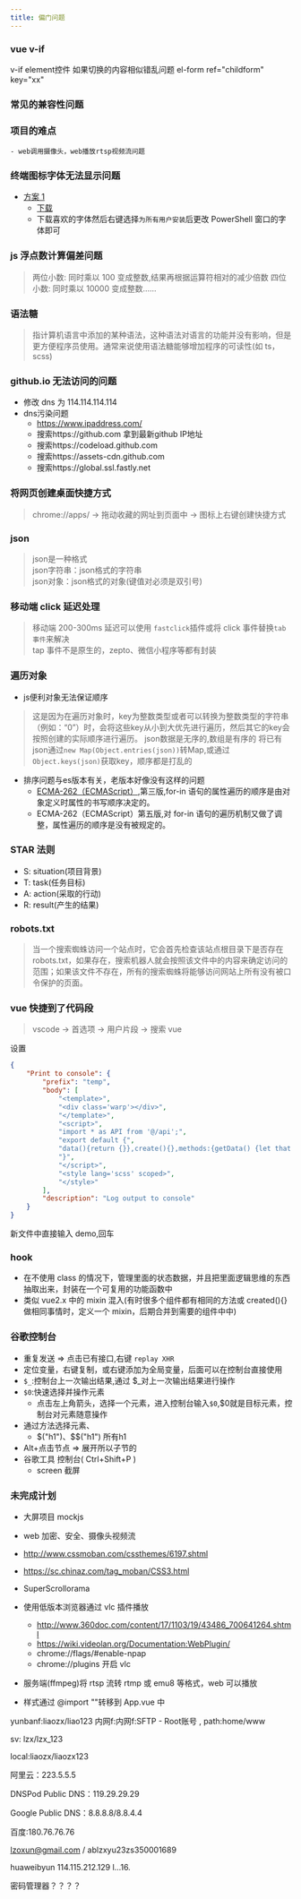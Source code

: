 ```yaml
---
title: 偏门问题
---
```


### vue v-if
v-if element控件 如果切换的内容相似错乱问题
    el-form ref="childform" key="xx"
### 常见的兼容性问题

### 项目的难点

    - web调用摄像头，web播放rtsp视频流问题

### 终端图标字体无法显示问题

-   [方案 1](https://www.nerdfonts.com/)
    -   [下载](https://www.nerdfonts.com/font-downloads)
    -   下载喜欢的字体然后右键选择`为所有用户安装`后更改 PowerShell 窗口的字体即可

### js 浮点数计算偏差问题

> 两位小数: 同时乘以 100 变成整数,结果再根据运算符相对的减少倍数
> 四位小数: 同时乘以 10000 变成整数......

### 语法糖

> 指计算机语言中添加的某种语法，这种语法对语言的功能并没有影响，但是更方便程序员使用。通常来说使用语法糖能够增加程序的可读性(如 ts，scss)

### github.io 无法访问的问题
-   修改 dns 为 114.114.114.114
-   dns污染问题
    -   https://www.ipaddress.com/
    -   搜索https://github.com 拿到最新github IP地址
    -   搜索https://codeload.github.com
    -   搜索https://assets-cdn.github.com
    -   搜索https://global.ssl.fastly.net
### 将网页创建桌面快捷方式

> chrome://apps/ -> 拖动收藏的网址到页面中 -> 图标上右键创建快捷方式

### json
> json是一种格式  
> json字符串：json格式的字符串  
> json对象：json格式的对象(键值对必须是双引号)
### 移动端 click 延迟处理

> 移动端 200-300ms 延迟可以使用 `fastclick`插件或将 click 事件替换`tab事件`来解决  
>  tap 事件不是原生的，zepto、微信小程序等都有封装

### 遍历对象
-   js便利对象无法保证顺序
> 这是因为在遍历对象时，key为整数类型或者可以转换为整数类型的字符串（例如：“0”）时，会将这些key从小到大优先进行遍历，然后其它的key会按照创建的实际顺序进行遍历。
> json数据是无序的,数组是有序的
> 将已有json通过`new Map(Object.entries(json))`转Map,或通过`Object.keys(json)`获取key，顺序都是打乱的
-   排序问题与es版本有关，老版本好像没有这样的问题
    -   [ECMA-262（ECMAScript）](https://www.ecma-international.org/publications-and-standards/standards/ecma-262/),第三版,for-in 语句的属性遍历的顺序是由对象定义时属性的书写顺序决定的。
    -   ECMA-262（ECMAScript）第五版,对 for-in 语句的遍历机制又做了调整，属性遍历的顺序是没有被规定的。

### STAR 法则

-   S: situation(项目背景)
-   T: task(任务目标)
-   A: action(采取的行动)
-   R: result(产生的结果)
### robots.txt

> 当一个搜索蜘蛛访问一个站点时，它会首先检查该站点根目录下是否存在robots.txt，如果存在，搜索机器人就会按照该文件中的内容来确定访问的范围；如果该文件不存在，所有的搜索蜘蛛将能够访问网站上所有没有被口令保护的页面。

### vue 快捷到了代码段

> vscode -> 首选项 -> 用户片段 -> 搜索 vue

设置

```json
{
    "Print to console": {
        "prefix": "temp",
        "body": [
            "<template>",
            "<div class='warp'></div>",
            "</template>",
            "<script>",
            "import * as API from '@/api';",
            "export default {",
            "data(){return {}},create(){},methods:{getData() {let that = this;API.AxiosPOST('', {}).then((res) => {});},},mounted(){this.getData()}",
            "}",
            "</script>",
            "<style lang='scss' scoped>",
            "</style>"
        ],
        "description": "Log output to console"
    }
}
```

新文件中直接输入 demo,回车

### hook

-   在不使用 class 的情况下，管理里面的状态数据，并且把里面逻辑思维的东西抽取出来，封装在一个可复用的功能函数中
-   类似 vue2.x 中的 mixin 混入(有时很多个组件都有相同的方法或 created(){}做相同事情时，定义一个 mixin，后期合并到需要的组件中中)

### 谷歌控制台
-   重复发送 => 点击已有接口,右键 `replay XHR`
-   定位变量，右键复制，或右键添加为全局变量，后面可以在控制台直接使用
-   `$_`:控制台上一次输出结果,通过 $_对上一次输出结果进行操作
-   `$0`:快速选择并操作元素  
    -   点击左上角箭头，选择一个元素，进入控制台输入`$0`,$0就是目标元素，控制台对元素随意操作
-   通过方法选择元素、
    -   $("h1")、$$("h1") 所有h1
-   Alt+点击节点 => 展开所以子节的
-   谷歌工具 控制台( Ctrl+Shift+P )
    -   screen 截屏
### 未完成计划

-   大屏项目 mockjs
-   web 加密、安全、摄像头视频流
-   http://www.cssmoban.com/cssthemes/6197.shtml
-   https://sc.chinaz.com/tag_moban/CSS3.html
-   SuperScrollorama

-   使用低版本浏览器通过 vlc 插件播放
    -   http://www.360doc.com/content/17/1103/19/43486_700641264.shtml
    -   https://wiki.videolan.org/Documentation:WebPlugin/
    -   chrome://flags/#enable-npap
    -   chrome://plugins 开启 vlc
-   服务端(ffmpeg)将 rtsp 流转 rtmp 或 emu8 等格式，web 可以播放
-   样式通过 @import ""转移到 App.vue 中


yunbanf:liaozx/liao123
内网f:内网f:SFTP - Root账号 , path:home/www

sv: lzx/lzx_123

local:liaozx/liaozx123

阿里云：223.5.5.5

DNSPod Public DNS：119.29.29.29

Google Public DNS：8.8.8.8/8.8.4.4

百度:180.76.76.76

lzoxun@gmail.com / ablzxyu23zs350001689

huaweibyun 114.115.212.129 l...16.

密码管理器？？？？

